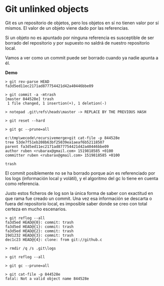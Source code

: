 # Git unlinked objects

Git es un repositorio de objetos, pero los objetos en sí no tienen valor por sí mismos. El valor de un objeto viene dado por las referencias.

Si un objeto no es apuntado por ninguna referencia es susceptible de ser borrado del repositorio y por supuesto no saldrá de nuestro repositorio local.

Vamos a ver como un commit puede ser borrado cuando ya nadie apunta a él.

**Demo**
```
> git rev-parse HEAD
fa3d5ed11ec2171ad877754421d42a40446bbe09

> git commit -a -mtrash
[master 844528e] trash
 1 file changed, 1 insertion(+), 1 deletion(-)
 
> notepad .git\refs\heads\master -> REPLACE BY THE PREVIOUS HASH
 
> git reset --hard

> git gc --prune=all

e:\tmp\wecode\recursivemerge>git cat-file -p 844528e
tree 53de7f51eb208b63bf25039ea1aeaf6b52118507
parent fa3d5ed11ec2171ad877754421d42a40446bbe09
author ruben <rubarax@gmail.com> 1519818585 +0100
committer ruben <rubarax@gmail.com> 1519818585 +0100

trash
```

El commit posiblemente no se ha borrado porque aún es referenciado por los logs (información local y volátil), y el algoritmo del gc lo tiene en cuenta como referencia.

Justo estos ficheros de log son la única forma de saber con exactitud en que rama fue creado un commit. Una vez esa información se descarta o fuera del repositorio local, es imposible saber donde se creo con total certeza en mucho escenarios.

```
> git reflog --all
fa3d5ed HEAD@{0}: commit: trash
fa3d5ed HEAD@{1}: commit: trash
fa3d5ed HEAD@{2}: commit: trash
19d1232 HEAD@{3}: commit: trash
dec1c23 HEAD@{4}: clone: from git://github.c

> rmdir /q /s .git\logs

> git reflog --all

> git gc --prune=all

> git cat-file -p 844528e
fatal: Not a valid object name 844528e
```
